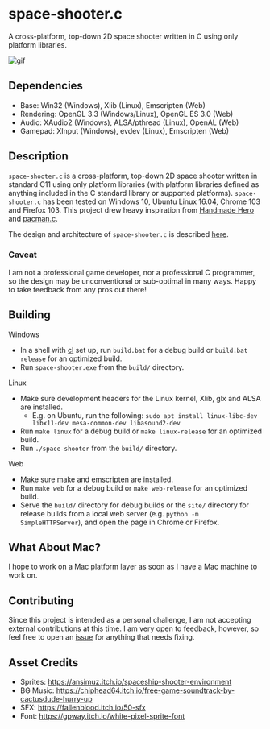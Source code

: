 space-shooter.c
===============
A cross-platform, top-down 2D space shooter written in C using only platform libraries.

![gif](./space-shooter.c.gif)

Dependencies
------------
- Base: Win32 (Windows), Xlib (Linux), Emscripten (Web)
- Rendering: OpenGL 3.3 (Windows/Linux), OpenGL ES 3.0 (Web)
- Audio: XAudio2 (Windows), ALSA/pthread (Linux), OpenAL (Web)
- Gamepad: XInput (Windows), evdev (Linux), Emscripten (Web)

Description
-----------
`space-shooter.c` is a cross-platform, top-down 2D space shooter written in standard C11 using only platform libraries (with platform libraries defined as anything included in the C standard library or supported platforms). `space-shooter.c` has been tested on Windows 10, Ubuntu Linux 16.04, Chrome 103 and Firefox 103. This project drew heavy inspiration from [Handmade Hero](https://handmadehero.org/) and [pacman.c](https://github.com/floooh/pacman.c).

The design and architecture of `space-shooter.c` is described [here](./ARCHITECTURE.md).

### Caveat
I am not a professional game developer, nor a professional C programmer, so the design may be unconventional or sub-optimal in many ways. Happy to take feedback from any pros out there!

Building
--------
Windows
- In a shell with [cl](https://docs.microsoft.com/en-us/cpp/build/building-on-the-command-line?view=msvc-160#developer_command_prompt_shortcuts) set up, run `build.bat` for a debug build or `build.bat release` for an optimized build.
- Run `space-shooter.exe` from the `build/` directory.

Linux
- Make sure development headers for the Linux kernel, Xlib, glx and ALSA are installed.
    - E.g. on Ubuntu, run the following: `sudo apt install linux-libc-dev libx11-dev mesa-common-dev libasound2-dev`  
- Run `make linux` for a debug build or `make linux-release` for an optimized build.
- Run `./space-shooter` from the `build/` directory.

Web
- Make sure [make](https://www.gnu.org/software/make/) and [emscripten](https://emscripten.org/) are installed.  
- Run `make web` for a debug build or `make web-release` for an optimized build.
- Serve the `build/` directory for debug builds or the `site/` directory for release builds from a local web server (e.g. `python -m SimpleHTTPServer`), and open the page in Chrome or Firefox.

What About Mac?
---------------
I hope to work on a Mac platform layer as soon as I have a Mac machine to work on.

Contributing
------------
Since this project is intended as a personal challenge, I am not accepting external contributions at this time. I am very open to feedback, however, so feel free to open an [issue](https://github.com/tsherif/space-shooter.c/issues) for anything that needs fixing.

Asset Credits
-------------
- Sprites: https://ansimuz.itch.io/spaceship-shooter-environment
- BG Music: https://chiphead64.itch.io/free-game-soundtrack-by-cactusdude-hurry-up
- SFX: https://fallenblood.itch.io/50-sfx
- Font: https://gpway.itch.io/white-pixel-sprite-font
